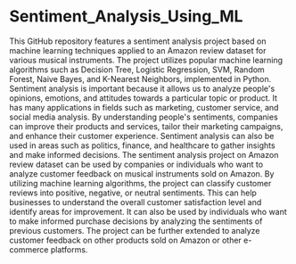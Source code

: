 # Sentiment_Analysis_Using_ML
This GitHub repository features a sentiment analysis project based on machine learning techniques applied to an Amazon review dataset for various musical instruments. The project utilizes popular machine learning algorithms such as Decision Tree, Logistic Regression, SVM, Random Forest, Naive Bayes, and K-Nearest Neighbors, implemented in Python. 
Sentiment analysis is important because it allows us to analyze people's opinions, emotions, and attitudes towards a particular topic or product. It has many applications in fields such as marketing, customer service, and social media analysis. By understanding people's sentiments, companies can improve their products and services, tailor their marketing campaigns, and enhance their customer experience. Sentiment analysis can also be used in areas such as politics, finance, and healthcare to gather insights and make informed decisions.
The sentiment analysis project on Amazon review dataset can be used by companies or individuals who want to analyze customer feedback on musical instruments sold on Amazon. By utilizing machine learning algorithms, the project can classify customer reviews into positive, negative, or neutral sentiments. This can help businesses to understand the overall customer satisfaction level and identify areas for improvement. It can also be used by individuals who want to make informed purchase decisions by analyzing the sentiments of previous customers. The project can be further extended to analyze customer feedback on other products sold on Amazon or other e-commerce platforms.
